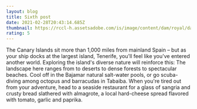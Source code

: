 ```yaml
---
layout: blog
title: Sixth post
date: 2021-02-28T20:43:14.685Z
thumbnail: https://rccl-h.assetsadobe.com/is/image/content/dam/royal/data/ports/tenerife-spain/overview/tenerife-canary-islands-el-duque-beach.jpg?$1024x700$
rating: 5
---
```

The Canary Islands sit more than 1,000 miles from mainland Spain – but as your ship docks at the largest island, Tenerife, you'll feel like you've entered another world. Exploring the island's diverse nature will reinforce this: The landscape here ranges from to deserts to dense forests to spectacular beaches. Cool off in the Bajamar natural salt-water pools, or go scuba-diving among octopus and barracudas in Tabaiba. When you're tired out from your adventure, head to a seaside restaurant for a glass of sangria and crusty bread slathered with almagrote, a local hard-cheese spread flavored with tomato, garlic and paprika.